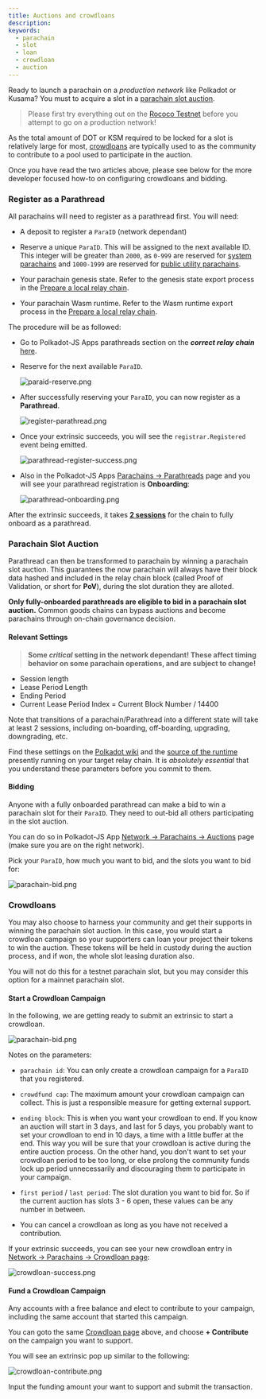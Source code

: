 ```yaml
---
title: Auctions and crowdloans
description:
keywords:
  - parachain
  - slot
  - loan
  - crowdloan
  - auction
---
```


Ready to launch a parachain on a _production network_ like Polkadot or Kusama?
You must to acquire a slot in a [parachain slot auction](https://wiki.polkadot.network/docs/learn-auction).

> Please first try everything out on the [Rococo Testnet](/tutorials/connect-other-chains/acquire-a-testnet-slot/) before you attempt to go on a production network!

As the total amount of DOT or KSM required to be locked for a slot is relatively large for most, [crowdloans](https://wiki.polkadot.network/docs/learn-crowdloans) are typically used to as the community to contribute to a pool used to participate in the auction.

Once you have read the two articles above, please see below for the more developer focused how-to on configuring crowdloans and bidding.

### Register as a Parathread

All parachains will need to register as a parathread first.
You will need:

- A deposit to register a `ParaID` (network dependant)

- Reserve a unique `ParaID`. This will be assigned to the next available ID.
  This integer will be greater than `2000`, as `0-999` are reserved for [system parachains](https://wiki.polkadot.network/docs/learn-common-goods#system-level-chains) and `1000-1999` are reserved for [public utility parachains](https://wiki.polkadot.network/docs/learn-common-goods#public-utility-chains).

- Your parachain genesis state.
  Refer to the genesis state export process in the [Prepare a local relay chain](/tutorials/connect-other-chains/prepare-a-local-relay-chain/).

- Your parachain Wasm runtime.
  Refer to the Wasm runtime export process in the [Prepare a local relay chain](/tutorials/connect-other-chains/prepare-a-local-relay-chain/).

The procedure will be as followed:

- Go to Polkadot-JS Apps parathreads section on the **_correct relay chain_** [here](https://polkadot.js.org/apps/#/parachains/parathreads).

- Reserve for the next available `ParaID`.

  ![paraid-reserve.png](/media/images/docs/tutorials/09-cumulus/paraid-reserve.png)

- After successfully reserving your `ParaID`, you can now register as a **Parathread**.

  ![register-parathread.png](/media/images/docs/tutorials/09-cumulus/register-parathread.png)

- Once your extrinsic succeeds, you will see the `registrar.Registered` event being emitted.

  ![parathread-register-success.png](/media/images/docs/tutorials/09-cumulus/parathread-register-success.png)

- Also in the Polkadot-JS Apps [Parachains -> Parathreads](https://polkadot.js.org/apps/#/parachains/parathreads) page and you will see your parathread registration is **Onboarding**:

  ![parathread-onboarding.png](/media/images/docs/tutorials/09-cumulus/parathread-onboarding.png)

After the extrinsic succeeds, it takes [**2 sessions**](#relevant-settings) for the chain to fully onboard as a parathread.

### Parachain Slot Auction

Parathread can then be transformed to parachain by winning a parachain slot auction.
This guarantees the now parachain will always have their block data hashed and included in the relay chain block (called Proof of Validation, or short for **PoV**), during the slot duration they are alloted.

**Only fully-onboarded parathreads are eligible to bid in a parachain slot auction.**
Common goods chains can bypass auctions and become parachains through on-chain governance decision.

#### Relevant Settings

> **Some _critical_ setting in the network dependant! These affect timing behavior on some parachain operations, and are subject to change!**

- Session length
- Lease Period Length
- Ending Period
- Current Lease Period Index = Current Block Number / 14400

Note that transitions of a parachain/Parathread into a different state will take at least 2 sessions, including on-boarding, off-boarding, upgrading, downgrading, etc.

Find these settings on the [Polkadot wiki](https://wiki.polkadot.network/docs/learn-crowdloans#starting-a-crowdloan-campaign) and the [source of the runtime](https://github.com/paritytech/polkadot/tree/master/runtime) presently running on your target relay chain.
It is _absolutely essential_ that you understand these parameters before you commit to them.

#### Bidding

Anyone with a fully onboarded parathread can make a bid to win a parachain slot for their `ParaID`.
They need to out-bid all others participating in the slot auction.

You can do so in Polkadot-JS App [Network -> Parachains -> Auctions](https://polkadot.js.org/apps/#/parachains/auctions) page (make sure you are on the right network).

Pick your `ParaID`, how much you want to bid, and the slots you want to bid for:

![parachain-bid.png](/media/images/docs/tutorials/09-cumulus/parachain-bid.png)

### Crowdloans

You may also choose to harness your community and get their supports in winning the parachain slot auction.
In this case, you would start a crowdloan campaign so your supporters can loan your project their tokens to win the auction.
These tokens will be held in custody during the auction process, and if won, the whole slot leasing duration also.

You will not do this for a testnet parachain slot, but you may consider this option for a mainnet parachain slot.

#### Start a Crowdloan Campaign

In the following, we are getting ready to submit an extrinsic to start a crowdloan.

![parachain-bid.png](/media/images/docs/tutorials/09-cumulus/parachain-crowdloan.png)

Notes on the parameters:

- `parachain id`: You can only create a crowdloan campaign for a `ParaID` that you registered.

- `crowdfund cap`: The maximum amount your crowdloan campaign can collect.
  This is just a responsible measure for getting external support.

- `ending block`: This is when you want your crowdloan to end.
  If you know an auction will start in 3 days, and last for 5 days, you probably want to set your crowdloan to end in 10 days, a time with a little buffer at the end.
  This way you will be sure that your crowdloan is active during the entire auction process.
  On the other hand, you don't want to set your crowdloan period to be too long, or else prolong the community funds lock up period unnecessarily and discouraging them to participate in your campaign.

- `first period` / `last period`: The slot duration you want to bid for.
  So if the current auction has slots 3 - 6 open, these values can be any number in between.

- You can cancel a crowdloan as long as you have not received a contribution.

If your extrinsic succeeds, you can see your new crowdloan entry in [Network -> Parachains -> Crowdloan page](https://polkadot.js.org/apps/#/parachains/crowdloan):

![crowdloan-success.png](/media/images/docs/tutorials/09-cumulus/crowdloan-success.png)

#### Fund a Crowdloan Campaign

Any accounts with a free balance and elect to contribute to your campaign, including the same account that started this campaign.

You can goto the same [Crowdloan page](https://polkadot.js.org/apps/#/parachains/crowdloan) above, and choose **+ Contribute** on the campaign you want to support.

You will see an extrinsic pop up similar to the following:

![crowdloan-contribute.png](/media/images/docs/tutorials/09-cumulus/crowdloan-contribute.png)

Input the funding amount your want to support and submit the transaction.
